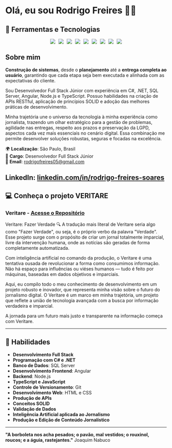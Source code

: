 # Olá, eu sou Rodrigo Freires 👨‍💻

## 🔧 Ferramentas e Tecnologias

<div style="display: flex; justify-content: center; gap: 10px;">
  <img src="https://img.shields.io/badge/C%23-9B4D96?style=flat&logo=csharp&logoColor=white" />
  <img src="https://img.shields.io/badge/.NET-512BD4?style=flat&logo=.net&logoColor=white" />
  <img src="https://img.shields.io/badge/SQL%20Server-CC2927?style=flat&logo=microsoft-sql-server&logoColor=white" />
  <img src="https://img.shields.io/badge/Angular-DD0031?style=flat&logo=angular&logoColor=white" />
  <img src="https://img.shields.io/badge/Node.js-339933?style=flat&logo=node.js&logoColor=white" />
  <img src="https://img.shields.io/badge/TypeScript-3178C6?style=flat&logo=typescript&logoColor=white" />
  <img src="https://img.shields.io/badge/Git-F05032?style=flat&logo=git&logoColor=white" />
  <img src="https://img.shields.io/badge/HTML5-E34F26?style=flat&logo=html5&logoColor=white" />
  <img src="https://img.shields.io/badge/CSS3-1572B6?style=flat&logo=css3&logoColor=white" />
</div>

## Sobre mim
**Construção de sistemas**, desde o **planejamento** até a **entrega completa ao usuário**, garantindo que cada etapa seja bem executada e alinhada com as expectativas do cliente.


Sou Desenvolvedor Full Stack Júnior com experiência em C#, .NET, SQL Server, Angular, Node.js e TypeScript. Possuo habilidades na criação de APIs RESTful, aplicação de princípios SOLID e adoção das melhores práticas de desenvolvimento.

Minha trajetória une o universo da tecnologia à minha experiência como jornalista, trazendo um olhar estratégico para a gestão de problemas, agilidade nas entregas, respeito aos prazos e preservação da LGPD, aspectos cada vez mais essenciais no cenário digital. Essa combinação me permite desenvolver soluções robustas, seguras e focadas na excelência.


🌍 **Localização**: São Paulo, Brasil  
💼 **Cargo**: Desenvolvedor Full Stack Júnior  
📧 **Email**: [rodrigofreires05@gmail.com](mailto:rodrigofreires05@gmail.com)  

**LinkedIn**: [linkedin.com/in/rodrigo-freires-soares](https://www.linkedin.com/in/rodrigo-freires-soares/)
---

## 💻 Conheça o projeto VERITARE

### **Veritare** - [Acesse o Repositório](https://github.com/Rodrigofreires/Veritare)


Veritare: Fazer Verdade 🔍
A tradução mais literal de Veritare seria algo como "Fazer Verdade", ou seja, é o próprio verbo da palavra "Verdade". Esse projeto surge com o propósito de criar um jornal totalmente imparcial, livre da intervenção humana, onde as notícias são geradas de forma completamente automatizada.

Com inteligência artificial no comando da produção, o Veritare é uma tentativa ousada de revolucionar a forma como consumimos informação. Não há espaço para influências ou viéses humanos — tudo é feito por máquinas, baseadas em dados objetivos e imparciais.

Aqui, eu compilo todo o meu conhecimento de desenvolvimento em um projeto robusto e inovador, que representa minha visão sobre o futuro do jornalismo digital. O Veritare é um marco em minha trajetória, um projeto que reflete a união de tecnologia avançada com a busca por informação verdadeira e imparcial.

A jornada para um futuro mais justo e transparente na informação começa com Veritare.

---

## 🚀 Habilidades
- **Desenvolvimento Full Stack**
- **Programação com C# e .NET**
- **Banco de Dados**: SQL Server
- **Desenvolvimento Frontend**: Angular
- **Backend**: Node.js
- **TypeScript e JavaScript**
- **Controle de Versionamento**: Git
- **Desenvolvimento Web**: HTML e CSS
- **Produção de APIs**
- **Conceitos SOLID**
- **Validação de Dados**
- **Inteligência Artificial aplicada ao Jornalismo**
- **Produção e Edição de Conteúdo Jornalístico**

---

**"A borboleta nos acha pesados; o pavão, mal vestidos; o rouxinol, roucos; e a águia, rastejantes."** Joaquim Nabuco


